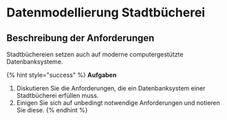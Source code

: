 # Datenmodellierung Stadtbücherei

## Beschreibung der Anforderungen

Stadtbüchereien setzen auch auf moderne computergestützte Datenbanksysteme. 

{% hint style="success" %}
**Aufgaben**

1. Diskutieren Sie die Anforderungen, die ein Datenbanksystem einer Stadtbücherei erfüllen muss.
2. Einigen Sie sich auf unbedingt notwendige Anforderungen und notieren Sie diese.
{% endhint %}


